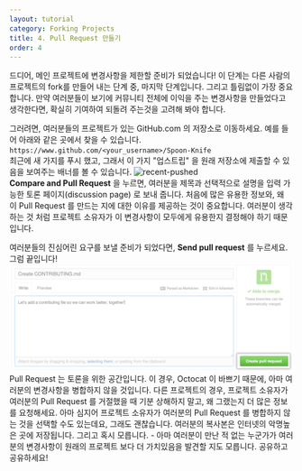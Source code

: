 ```yaml
---
layout: tutorial
category: Forking Projects
title: 4. Pull Request 만들기
order: 4
---
```


드디어, 메인 프로젝트에 변경사항을 제한할 준비가 되었습니다! 이 단계는 다른 사람의 프로젝트의 fork를 만들어 내는 단계 중, 마지막 단계입니다.
그리고 틀림없이 가장 중요합니다. 만약 여러분들이 보기에 커뮤니티 전체에 이익을 주는 변경사항을 만들었다고 생각한다면, 확실히 기여하여 되돌려 주는것을 고려해 봐야 합니다.

그러려면, 여러분들의 프로젝트가 있는 GitHub.com 의 저장소로 이동하세요. 예를 들어 아래와 같은 곳에서 찾을 수 있습니다.   
`https://www.github.com/<your_username>/Spoon-Knife`   
최근에 새 가지를 푸시 했고, 그래서 이 가지 "업스트립" 을 원래 저장소에 제출할 수 있음을 보여주는 배너를 볼 수 있습니다.
![recent-pushed](recent_pushed_branch.png)   
**Compare and Pull Request** 을 누르면, 여러분을 제목과 선택적으로 설명을 입력 가능한 토론 페이지(discussion page) 로 보내 줍니다.
처음에 많은 유용한 정보와, 왜 이 Pull Request 를 만드는 지에 대한 이유를 제공하는 것이 중요합니다.
여러분이 생각하는 것 처럼 프로젝트 소유자가 이 변경사항이 모두에게 유용한지 결정해야 하기 때문입니다.

여러분들의 진심어린 요구를 보낼 준비가 되었다면, **Send pull request** 를 누르세요. 그럼 끝입니다!
![send!](pullrequest-send.png)   
Pull Request 는 토론을 위한 공간입니다. 이 경우, Octocat 이 바쁘기 때문에, 아마 여러분의 변경사항을 병합하지 않을 것입니다.
다른 프로젝트의 경우, 프로젝트 소유자가 여러분의 Pull Request 를 거절했을 때 기분 상해하지 말고, 왜 그랬는지 더 많은 정보를 요청해세요.
아마 심지어 프로젝트 소유자가 여러분의  Pull Request 를 병합하지 않는 것을 선택할 수도 있는데요, 그래도 괜찮습니다.
여러분의 복사본은 인터넷의 악명높은 곳에 저장됩니다. 그리고 혹시 모릅니다. - 아마 여러분이 만난 적 없는 누군가가 여러분의 변경사항이 원래의 프로젝트 보다 더 가치있음을 발견할 지도 모릅니다. 공유하고 공유하세요!
